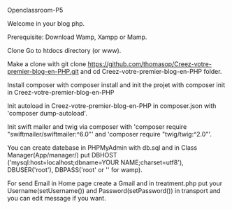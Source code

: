 Openclassroom-P5

Welcome in your blog php.

Prerequisite:
Download Wamp, Xampp or Mamp.

Clone
Go to htdocs directory (or www).

Make a clone with git clone https://github.com/thomasop/Creez-votre-premier-blog-en-PHP.git and cd Creez-votre-premier-blog-en-PHP folder.

Install composer with composer install and init the projet with composer init in Creez-votre-premier-blog-en-PHP

Init autoload in Creez-votre-premier-blog-en-PHP in composer.json with 'composer dump-autoload'.

Init swift mailer and twig via composer with 'composer require "swiftmailer/swiftmailer:^6.0"' and 'composer require "twig/twig:^2.0"'.


You can create datebase in PHPMyAdmin with db.sql and in Class Manager(App/manager/) put DBHOST ('mysql:host=localhost;dbname=YOUR NAME;charset=utf8'), DBUSER('root'), DBPASS('root' or '' for wamp).

For send Email in Home page create a Gmail and in treatment.php put your Username(setUsername()) and Password(setPassword()) in transport and you can edit message if you want.